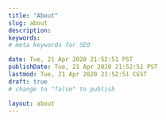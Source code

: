 ```yaml
---
title: "About"
slug: about
description: 
keywords: 
# meta keywords for SEO 

date: Tue, 21 Apr 2020 21:52:51 PST
publishDate: Tue, 21 Apr 2020 21:52:51 PST
lastmod: Tue, 21 Apr 2020 21:52:51 CEST
draft: true
# change to "false" to publish 

layout: about
---
```

